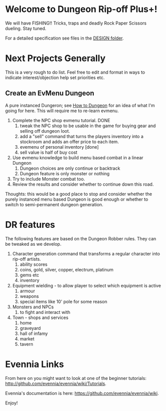 # Welcome to Dungeon Rip-off Plus+!

We will have FISHING!! Tricks, traps and deadly Rock Paper Scissors dueling.
Stay tuned.

For a detailed specification see files in the [DESIGN folder](./DESIGN/).

# Next Projects Generally
This is a very rough to do list.  Feel free to edit and format in ways to indicate interest/objection help set priorities etc.
## Create an EvMenu Dungeon
  A pure instanced Dungeron; see [How to Dungeon](./DESIGN/howto_dungeon.md) for an idea of what I'm going for here. 
  This will require me to re-learn evmenu.
  
  1. Complete the NPC shop evmenu tutorial. DONE
      1. tweak the NPC shop to be usable in the game for buying gear and selling off dungeon loot.
      2. add a "sell" command that turns the players inventory into a stockroom and adds an offer price to each item.
        1. evemenu of personal inventory [done]
        2. sell value is half of buy cost
  1. Use evmenu knowledge to build menu based combat in a linear Dungeon
      1. Dungeon choices are only continue or backtrack
      2. Dungeon feature is only monster or nothing
  1. Try to include Monster combat too.
  1. Review the results and consider whether to continue down this road.
  
  Thoughts: this would be a good place to stop and consider whether the purely instanced menu based Dungeon is good enough or whether to switch to 
  semi-permanent dungeon generation.

# DR features
The following features are based on the Dungeon Robber rules. They can be tweaked as we develop.

  1. Character generation command that transforms a regular character into rip-off
    artists.
      1. ability scores
      1. coins, gold, silver, copper, electrum, platinum
      1. gems etc
      1. inventory
  2. Equipment wielding - to allow player to select which equipment is active
      1. armour
      1. weapons
      1. special items like 10' pole for some reason
  3. Monsters and NPCs
      1. to fight and interact with
  4. Town - shops and services
      1. home
      2. graveyard
      3. hall of infamy
      4. market
      5. tavern



# Evennia Links

From here on you might want to look at one of the beginner tutorials:
http://github.com/evennia/evennia/wiki/Tutorials.

Evennia's documentation is here:
https://github.com/evennia/evennia/wiki.

Enjoy!
